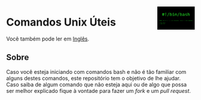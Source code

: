 <img
  src="../img/bash-shellshock.png"
  width="100"
  align="right"
/>

# Comandos Unix Úteis
Você também pode ler em [Inglês](../README.md).

## Sobre
Caso você esteja iniciando com comandos bash e não é tão familiar com alguns destes comandos, este repositório tem o objetivo de lhe ajudar. Caso saiba de algum comando que não esteja aqui ou de algo que possa ser melhor explicado fique à vontade para fazer um <i>fork</i> e um <i>pull request</i>.
